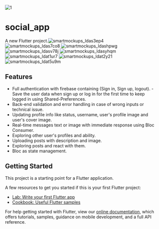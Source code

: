 ![1](https://user-images.githubusercontent.com/103458291/223461465-5203e25a-0000-4016-aaf6-20ab5e83a296.gif)


# social_app

A new Flutter project.![smartmockups_ldas3ep4](https://user-images.githubusercontent.com/103458291/226730300-8a7a2277-bc9a-41fc-b2a8-0f908fb313fb.jpg)
![smartmockups_ldas7co8](https://user-images.githubusercontent.com/103458291/226730672-d9a13605-4da4-483b-8b10-0dc29c72b46e.jpg)
![smartmockups_ldashpwg](https://user-images.githubusercontent.com/103458291/226730802-a1039810-65d3-4c2c-b3be-6e899f3578f4.jpg)
![smartmockups_ldasv78j](https://user-images.githubusercontent.com/103458291/226730867-6e071f17-b8b9-4352-b139-e0d6a17daf43.jpg)
![smartmockups_ldasyhqm](https://user-images.githubusercontent.com/103458291/226730884-b4b2165a-ea36-4a05-b2be-cff702e62b4f.jpg)
![smartmockups_ldat1ur7](https://user-images.githubusercontent.com/103458291/226730903-e23a9eb2-9126-4cf5-a765-a8756c96e643.jpg)
![smartmockups_ldat2y21](https://user-images.githubusercontent.com/103458291/226730923-10f5cdfa-a85e-4ce4-a75e-d49434a5540b.jpg)
![smartmockups_ldat5u9m](https://user-images.githubusercontent.com/103458291/226730952-b7615228-3639-4f3b-8d1c-64961a75b7c2.jpg)

## Features

- Full authentication with firebase containing (Sign in, Sign up, logout).
-Save the user data when sign up or log in for the first time to keep logged in using Shared-Preferences.
- Back-end validation and error handling in case of wrong inputs or technical issue.
- Updating profile info like status, username, user's profile image and user's cover image.
- Real-time messages text or image with immediate response using Bloc Consumer.
- Exploring other user's profiles and ability.
- Uploading posts with description and image.
- Exploring posts and react with them. 
- Bloc as state management.

## Getting Started

This project is a starting point for a Flutter application.

A few resources to get you started if this is your first Flutter project:

- [Lab: Write your first Flutter app](https://flutter.dev/docs/get-started/codelab)
- [Cookbook: Useful Flutter samples](https://flutter.dev/docs/cookbook)

For help getting started with Flutter, view our
[online documentation](https://flutter.dev/docs), which offers tutorials,
samples, guidance on mobile development, and a full API reference.

